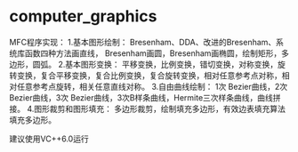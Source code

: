 # computer_graphics
MFC程序实现：
1.基本图形绘制：
Bresenham、DDA、改进的Bresenham、系统库函数四种方法画直线，
Bresenham画圆，Bresenham画椭圆，绘制矩形，多边形，圆弧。
2.基本图形变换：
平移变换，比例变换，错切变换，对称变换，旋转变换，复合平移变换，复合比例变换，复合旋转变换，相对任意参考点对称，相对任意参考点旋转，相关任意直线对称。
3.自由曲线绘制：
1次 Bezier曲线，2次 Bezier曲线，3次 Bezier曲线，3次B样条曲线，Hermite三次样条曲线，曲线拼接。
4.图形裁剪和图形填充：
多边形裁剪，绘制填充多边形，有效边表填充算法填充多边形。




建议使用VC++6.0运行

